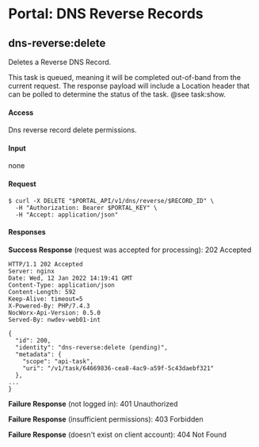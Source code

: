 # Portal: DNS Reverse Records

## dns-reverse:delete
Deletes a Reverse DNS Record.

This task is queued, meaning it will be completed out-of-band from the current request. The response payload will include a Location header that can be polled to determine the status of the task. @see task:show.

#### Access
Dns reverse record delete permissions.

#### Input
none

#### Request
```
$ curl -X DELETE "$PORTAL_API/v1/dns/reverse/$RECORD_ID" \
  -H "Authorization: Bearer $PORTAL_KEY" \
  -H "Accept: application/json"
```

#### Responses
**Success Response** (request was accepted for processing): 202 Accepted
```
HTTP/1.1 202 Accepted
Server: nginx
Date: Wed, 12 Jan 2022 14:19:41 GMT
Content-Type: application/json
Content-Length: 592
Keep-Alive: timeout=5
X-Powered-By: PHP/7.4.3
NocWorx-Api-Version: 0.5.0
Served-By: nwdev-web01-int

{
  "id": 200,
  "identity": "dns-reverse:delete (pending)",
  "metadata": {
    "scope": "api-task",
    "uri": "/v1/task/64669836-cea8-4ac9-a59f-5c43daebf321"
  },
...
}
```

**Failure Response** (not logged in): 401 Unauthorized

**Failure Response** (insufficient permissions): 403 Forbidden

**Failure Response** (doesn't exist on client account): 404 Not Found
